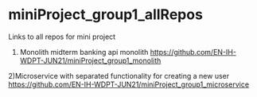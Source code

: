 # miniProject_group1_allRepos
Links to all repos for mini project

1) Monolith midterm banking api monolith
https://github.com/EN-IH-WDPT-JUN21/miniProject_group1_monolith

2)Microservice with separated functionality for creating a new user
https://github.com/EN-IH-WDPT-JUN21/miniProject_group1_microservice
